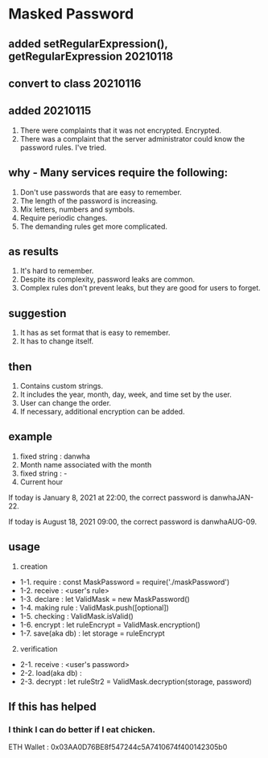 
# Masked Password

## added setRegularExpression(), getRegularExpression 20210118
## convert to class 20210116

## added 20210115
  1. There were complaints that it was not encrypted. Encrypted.
  2. There was a complaint that the server administrator could know the password rules. I've tried.

## why - Many services require the following:
  1. Don't use passwords that are easy to remember.
  2. The length of the password is increasing.
  3. Mix letters, numbers and symbols.
  4. Require periodic changes.
  5. The demanding rules get more complicated.

## as results
  1. It's hard to remember.
  2. Despite its complexity, password leaks are common.
  3. Complex rules don't prevent leaks, but they are good for users to forget.

## suggestion
  1. It has as set format that is easy to remember.
  2. It has to change itself.

## then
  1. Contains custom strings.
  2. It includes the year, month, day, week, and time set by the user.
  3. User can change the order.
  4. If necessary, additional encryption can be added.

## example
  1. fixed string : danwha
  2. Month name associated with the month
  3. fixed string : -
  4. Current hour

  If today is January 8, 2021 at 22:00, the correct password is danwhaJAN-22.

  If today is August 18, 2021 09:00, the correct password is danwhaAUG-09.

## usage
  1. creation
  * 1-1. require        : const MaskPassword = require('./maskPassword')
  * 1-2. receive        : <user's rule>
  * 1-3. declare        : let ValidMask = new MaskPassword()
  * 1-4. making rule    : ValidMask.push<any>([optional])
  * 1-5. checking       : ValidMask.isValid()
  * 1-6. encrypt        : let ruleEncrypt = ValidMask.encryption()
  * 1-7. save(aka db)   : let storage = ruleEncrypt
  2. verification
  * 2-1. receive        : <user's password>
  * 2-2. load(aka db)   : 
  * 2-3. decrypt        : let ruleStr2 = ValidMask.decryption(storage, password)

## If this has helped
  ### I think I can do better if I eat chicken.
  ETH Wallet : 0x03AA0D76BE8f547244c5A7410674f400142305b0
